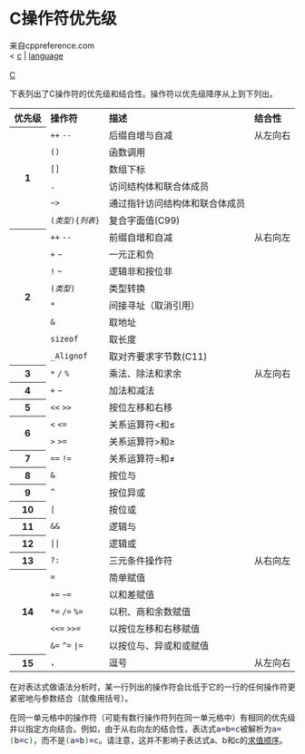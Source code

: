 <html lang="zh-CN" dir="ltr" class="client-nojs">
<head>
<title>C操作符优先级 </title>
<style type="text/css">
.source-c {line-height: normal;}
.source-c li, .source-c pre { line-height: normal; border: 0px none white; }
.c.source-c .de1, .c.source-c .de2 {font: normal normal 1em/1.2em monospace; margin:0; padding:0; background:none; vertical-align:top;}
.c.source-c  {font-family:monospace;}
.c.source-c .imp {font-weight: bold; color: red;}
.c.source-c li, .c.source-c .li1 {font-weight: normal; vertical-align:top;}
.c.source-c .ln {width:1px;text-align:right;margin:0;padding:0 2px;vertical-align:top;}
.c.source-c .li2 {font-weight: bold; vertical-align:top;}
.c.source-c .kw1 {color: #0000dd;}
.c.source-c .kw2 {color: #0000ff;}
.c.source-c .kw3 {color: #0000dd;}
.c.source-c .kw4 {color: #0000ff;}
.c.source-c .co1 {color: #909090;}
.c.source-c .co2 {color: #339900;}
.c.source-c .coMULTI {color: #ff0000; font-style: italic;}
.c.source-c .es0 {color: #008000; font-weight: bold;}
.c.source-c .es1 {color: #008000; font-weight: bold;}
.c.source-c .es2 {color: #008000; font-weight: bold;}
.c.source-c .es3 {color: #008000; font-weight: bold;}
.c.source-c .es4 {color: #008000; font-weight: bold;}
.c.source-c .es5 {color: #008000; font-weight: bold;}
.c.source-c .br0 {color: #008000;}
.c.source-c .sy0 {color: #008000;}
.c.source-c .sy1 {color: #000080;}
.c.source-c .sy2 {color: #000040;}
.c.source-c .sy3 {color: #000040;}
.c.source-c .sy4 {color: #008080;}
.c.source-c .st0 {color: #008000;}
.c.source-c .nu0 {color: #000080;}
.c.source-c .nu6 {color:#000080;}
.c.source-c .nu8 {color:#000080;}
.c.source-c .nu12 {color:#000080;}
.c.source-c .nu16 {color:#000080;}
.c.source-c .nu17 {color:#000080;}
.c.source-c .nu18 {color:#000080;}
.c.source-c .nu19 {color:#000080;}
.c.source-c .ln-xtra, .c.source-c li.ln-xtra, .c.source-c div.ln-xtra {background-color: #ffc;}
.c.source-c span.xtra { display:block; }

</style>

</head>

<body class="mediawiki ltr sitedir-ltr ns-0 ns-subject page-c_language_operator_precedence skin-cppreference2 action-view cpp-navbar">
<div id="cpp-content-base">
            <div id="content">
                <a id="top"></a>
                <div id="mw-js-message" style="display:none;" lang="zh-CN" dir="ltr"></div>
                                <!-- firstHeading -->
                <h1 id="firstHeading" class="firstHeading">C操作符优先级</h1>
                <!-- /firstHeading -->
                <!-- bodyContent -->
                <div id="bodyContent">
                                        <!-- tagline -->
                    <div id="siteSub">来自cppreference.com</div>
                    <!-- /tagline -->
                                        <!-- subtitle -->
                    <div id="contentSub" lang="zh-CN" dir="ltr"><span class="subpages">&lt; <a href="/w/c" title="c">c</a>&lrm; | <a href="/w/c/language" title="c/language">language</a></span></div>
                    <!-- /subtitle -->
                                                            <!-- bodycontent -->
                    <div id="mw-content-text" lang="zh-CN" dir="ltr" class="mw-content-ltr"><div class="t-navbar" style=""><div class="t-navbar-sep">&#160;</div><div class="t-navbar-head"><a href="/w/c" title="c"> C</a><div class="t-navbar-menu"><div><div>



<p>下表列出了C操作符的优先级和结合性。操作符以优先级降序从上到下列出。
</p>
<table class="wikitable">

<tr>
<th style="text-align: left"> 优先级
</th>
<th style="text-align: left"> 操作符
</th>
<th style="text-align: left"> 描述
</th>
<th style="text-align: left"> 结合性
</th></tr>
<tr>
<th rowspan="6"> 1
</th>
<td style="border-bottom-style: none"> <code>++</code> <code>--</code>
</td>
<td style="border-bottom-style: none"> 后缀自增与自减
</td>
<td style="vertical-align: top" rowspan="6"> 从左向右
</td></tr>
<tr>
<td style="border-bottom-style: none; border-top-style: none"> <code>()</code>
</td>
<td style="border-bottom-style: none; border-top-style: none"> 函数调用
</td></tr>
<tr>
<td style="border-bottom-style: none; border-top-style: none"> <code>[]</code>
</td>
<td style="border-bottom-style: none; border-top-style: none"> 数组下标
</td></tr>
<tr>
<td style="border-bottom-style: none; border-top-style: none"> <code>.</code>
</td>
<td style="border-bottom-style: none; border-top-style: none"> 访问结构体和联合体成员
</td></tr>
<tr>
<td style="border-bottom-style: none; border-top-style: none"> <code>−&gt;</code>
</td>
<td style="border-bottom-style: none; border-top-style: none"> 通过指针访问结构体和联合体成员
</td></tr>
<tr>
<td style="border-bottom-style: none; border-top-style: none"> <code>(<i>类型</i>){<i>列表</i>}</code>
</td>
<td style="border-bottom-style: none; border-top-style: none"> 复合字面值<span class="t-mark">(C99)</span>
</td></tr>
<tr>
<th rowspan="8"> 2
</th>
<td style="border-bottom-style: none"> <code>++</code> <code>--</code>
</td>
<td style="border-bottom-style: none"> 前缀自增和自减
</td>
<td style="vertical-align: top" rowspan="8"> 从右向左
</td></tr>
<tr>
<td style="border-bottom-style: none; border-top-style: none"> <code>+</code> <code>−</code>
</td>
<td style="border-bottom-style: none; border-top-style: none"> 一元正和负
</td></tr>
<tr>
<td style="border-bottom-style: none; border-top-style: none"> <code>!</code> <code>~</code>
</td>
<td style="border-bottom-style: none; border-top-style: none"> 逻辑非和按位非
</td></tr>
<tr>
<td style="border-bottom-style: none; border-top-style: none"> <code>(<i>类型</i>)</code>
</td>
<td style="border-bottom-style: none; border-top-style: none"> 类型转换
</td></tr>
<tr>
<td style="border-bottom-style: none; border-top-style: none"> <code>*</code>
</td>
<td style="border-bottom-style: none; border-top-style: none"> 间接寻址（取消引用）
</td></tr>
<tr>
<td style="border-bottom-style: none; border-top-style: none"> <code>&amp;</code>
</td>
<td style="border-bottom-style: none; border-top-style: none"> 取地址
</td></tr>
<tr>
<td style="border-bottom-style: none; border-top-style: none"> <code>sizeof</code>
</td>
<td style="border-bottom-style: none; border-top-style: none"> 取长度
</td></tr>
<tr>
<td style="border-bottom-style: none; border-top-style: none"> <code>_Alignof</code>
</td>
<td style="border-bottom-style: none; border-top-style: none"> 取对齐要求字节数<span class="t-mark">(C11)</span>
</td></tr>
<tr>
<th> 3
</th>
<td> <code>*</code> <code>/</code> <code>%</code>
</td>
<td> 乘法、除法和求余
</td>
<td style="vertical-align: top" rowspan="11"> 从左向右
</td></tr>
<tr>
<th> 4
</th>
<td> <code>+</code> <code>−</code>
</td>
<td> 加法和减法
</td></tr>
<tr>
<th> 5
</th>
<td> <code>&lt;&lt;</code> <code>&gt;&gt;</code>
</td>
<td> 按位左移和右移
</td></tr>
<tr>
<th rowspan="2"> 6
</th>
<td style="border-bottom-style: none"> <code>&lt;</code> <code>&lt;=</code>
</td>
<td style="border-bottom-style: none"> 关系运算符&lt;和≤
</td></tr>
<tr>
<td style="border-top-style: none"> <code>&gt;</code> <code>&gt;=</code>
</td>
<td style="border-top-style: none"> 关系运算符&gt;和≥
</td></tr>
<tr>
<th> 7
</th>
<td> <code>==</code> <code>!=</code>
</td>
<td> 关系运算符=和≠
</td></tr>
<tr>
<th> 8
</th>
<td> <code>&amp;</code>
</td>
<td> 按位与
</td></tr>
<tr>
<th> 9
</th>
<td> <code>^</code>
</td>
<td> 按位异或
</td></tr>
<tr>
<th> 10
</th>
<td> <code>|</code>
</td>
<td> 按位或
</td></tr>
<tr>
<th> 11
</th>
<td> <code>&amp;&amp;</code>
</td>
<td> 逻辑与
</td></tr>
<tr>
<th> 12
</th>
<td> <code>||</code>
</td>
<td> 逻辑或
</td></tr>
<tr>
<th> 13
</th>
<td> <code>?:</code>
</td>
<td> 三元条件操作符
</td>
<td style="vertical-align: top" rowspan="6"> 从右向左
</td></tr>
<tr>
<th rowspan="5"> 14
</th>
<td style="border-bottom-style: none"> <code>=</code>
</td>
<td style="border-bottom-style: none"> 简单赋值
</td></tr>
<tr>
<td style="border-bottom-style: none; border-top-style: none"> <code>+=</code> <code>−=</code>
</td>
<td style="border-bottom-style: none; border-top-style: none"> 以和差赋值
</td></tr>
<tr>
<td style="border-bottom-style: none; border-top-style: none"> <code>*=</code> <code>/=</code> <code>%=</code>
</td>
<td style="border-bottom-style: none; border-top-style: none"> 以积、商和余数赋值
</td></tr>
<tr>
<td style="border-bottom-style: none; border-top-style: none"> <code>&lt;&lt;=</code> <code>&gt;&gt;=</code>
</td>
<td style="border-bottom-style: none; border-top-style: none"> 以按位左移和右移赋值
</td></tr>
<tr>
<td style="border-top-style: none"> <code>&amp;=</code> <code>^=</code> <code>|=</code>
</td>
<td style="border-top-style: none"> 以按位与、异或和或赋值
</td></tr>
<tr>
<th> 15
</th>
<td> <code>,</code>
</td>
<td> 逗号
</td>
<td> 从左向右
</td></tr></table>
<p>在对表达式做语法分析时，某一行列出的操作符会比低于它的一行的任何操作符更紧密地与参数结合（就像用括号）。
</p><p>在同一单元格中的操作符（可能有数行操作符列在同一单元格中）有相同的优先级并以指定方向结合。例如，由于从右向左的结合性，表达式<span class="t-c"><span class="mw-geshi c source-c">a<span class="sy1">=</span>b<span class="sy1">=</span>c</span></span>被解析为<span class="t-c"><span class="mw-geshi c source-c">a<span class="sy1">=</span><span class="br0">&#40;</span>b<span class="sy1">=</span>c<span class="br0">&#41;</span></span></span>，而不是<span class="t-c"><span class="mw-geshi c source-c"><span class="br0">&#40;</span>a<span class="sy1">=</span>b<span class="br0">&#41;</span><span class="sy1">=</span>c</span></span>。请注意，这并不影响子表达式a、b和c的<a href="/w/c/language/eval_order" title="c/language/eval order">求值顺序</a>。
</p>
</div> 
</body>
</html>
